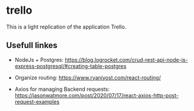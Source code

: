 # trello

This is a light replication of the application Trello.

## Usefull linkes

- NodeJs + Postgres: https://blog.logrocket.com/crud-rest-api-node-js-express-postgresql/#creating-table-postgres

- Organize routing: https://www.ryanjyost.com/react-routing/

- Axios for managing Backend requests: https://jasonwatmore.com/post/2020/07/17/react-axios-http-post-request-examples 


